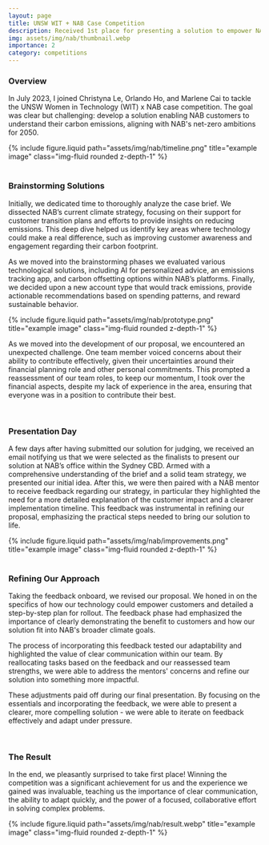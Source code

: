 ```yaml
---
layout: page
title: UNSW WIT + NAB Case Competition
description: Received 1st place for presenting a solution to empower NAB customers to be more sustainable through gamification elements.
img: assets/img/nab/thumbnail.webp
importance: 2
category: competitions
---
```

### Overview

In July 2023, I joined Christyna Le, Orlando Ho, and Marlene Cai to tackle the UNSW Women in Technology (WIT) x NAB case competition. The goal was clear but challenging: develop a solution enabling NAB customers to understand their carbon emissions, aligning with NAB's net-zero ambitions for 2050.

<div class="row justify-content-sm-center">
    <div class="col-sm-8 mt-3 mt-md-0">
        {% include figure.liquid path="assets/img/nab/timeline.png" title="example image" class="img-fluid rounded z-depth-1" %}
    </div>
</div>

<br>

### Brainstorming Solutions

Initially, we dedicated time to thoroughly analyze the case brief. We dissected NAB’s current climate strategy, focusing on their support for customer transition plans and efforts to provide insights on reducing emissions. This deep dive helped us identify key areas where technology could make a real difference, such as improving customer awareness and engagement regarding their carbon footprint.

As we moved into the brainstorming phases we evaluated various technological solutions, including AI for personalized advice, an emissions tracking app, and carbon offsetting options within NAB’s platforms. Finally, we decided upon a new account type that would track emissions, provide actionable recommendations based on spending patterns, and reward sustainable behavior.

<div class="row justify-content-sm-center">
    <div class="col-sm-8 mt-3 mt-md-0">
        {% include figure.liquid path="assets/img/nab/prototype.png" title="example image" class="img-fluid rounded z-depth-1" %}
    </div>
</div>

As we moved into the development of our proposal, we encountered an unexpected challenge. One team member voiced concerns about their ability to contribute effectively, given their uncertainties around their financial planning role and other personal commitments. This prompted a reassessment of our team roles, to keep our momentum, I took over the financial aspects, despite my lack of experience in the area, ensuring that everyone was in a position to contribute their best.

<br>

### Presentation Day

A few days after having submitted our solution for judging, we received an email notifying us that we were selected as the finalists to present our solution at NAB’s office within the Sydney CBD. Armed with a comprehensive understanding of the brief and a solid team strategy, we presented our initial idea. After this, we were then paired with a NAB mentor to receive feedback regarding our strategy, in particular they highlighted the need for a more detailed explanation of the customer impact and a clearer implementation timeline. This feedback was instrumental in refining our proposal, emphasizing the practical steps needed to bring our solution to life.

<div class="row justify-content-sm-center">
    <div class="col-sm-8 mt-3 mt-md-0">
        {% include figure.liquid path="assets/img/nab/improvements.png" title="example image" class="img-fluid rounded z-depth-1" %}
    </div>
</div>

<br>

### Refining Our Approach

Taking the feedback onboard, we revised our proposal. We honed in on the specifics of how our technology could empower customers and detailed a step-by-step plan for rollout. The feedback phase had emphasized the importance of clearly demonstrating the benefit to customers and how our solution fit into NAB's broader climate goals.

The process of incorporating this feedback tested our adaptability and highlighted the value of clear communication within our team. By reallocating tasks based on the feedback and our reassessed team strengths, we were able to address the mentors' concerns and refine our solution into something more impactful.

These adjustments paid off during our final presentation. By focusing on the essentials and incorporating the feedback, we were able to present a clearer, more compelling solution - we were able to iterate on feedback effectively and adapt under pressure.

<br>

### The Result

In the end, we pleasantly surprised to take first place! Winning the competition was a significant achievement for us and the experience we gained was invaluable, teaching us the importance of clear communication, the ability to adapt quickly, and the power of a focused, collaborative effort in solving complex problems.

<div class="row justify-content-sm-center">
    <div class="col-sm-4 mt-3 mt-md-0">
        {% include figure.liquid path="assets/img/nab/result.webp" title="example image" class="img-fluid rounded z-depth-1" %}
    </div>
</div>